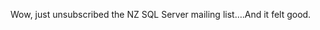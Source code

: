 <!--
id: 941008118
link: http://kevinisom.info/post/941008118/wow-just-unsubscribed-the-nz-sql-server-mailing
slug: wow-just-unsubscribed-the-nz-sql-server-mailing
date: Thu Aug 12 2010 18:33:12 GMT+1200 (NZST)
raw: {"blog_name":"kevinisom","id":941008118,"post_url":"http://kevinisom.info/post/941008118/wow-just-unsubscribed-the-nz-sql-server-mailing","slug":"wow-just-unsubscribed-the-nz-sql-server-mailing","type":"text","date":"2010-08-12 06:33:12 GMT","timestamp":1281594792,"state":"published","format":"html","reblog_key":"JU7nVZb6","tags":[],"short_url":"http://tmblr.co/Zw68Yyu5gJs","highlighted":[],"feed_item":"http://twitter.com/kev_nz/statuses/20946906539","from_feed_id":"650289","note_count":0,"title":null,"body":"<p>Wow, just unsubscribed the NZ SQL Server mailing list&#8230;.And it felt good.</p>"}
publish: 2010-08-012
tags: 
title: null
-->


Wow, just unsubscribed the NZ SQL Server mailing list….And it felt good.


